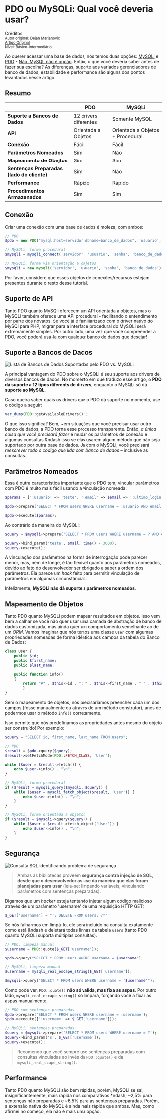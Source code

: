 PDO ou  MySQLi: Qual você deveria usar?
==============================================
Créditos<br/>
<small>Autor original: [Dejan Marjanovic](https://tutsplus.com/authors/dejan-marjanovic)<br/>[Artigo Original](https://code.tutsplus.com/tutorials/pdo-vs-mysqli-which-should-you-use--net-24059)<br/>Nível: Básico-Intermediário</small>

Ao querer acessar uma base de dados, nós temos duas opções: [MySQLi](http://www.php.net/manual/en/book.mysqli.php) e [PDO](http://www.php.net/manual/en/book.mysqli.php) - [Não, MySQL não é opção](http://php.net/manual/en/migration55.deprecated.php). Então, o que você deveria saber antes de fazer sua escolha? As diferenças, suporte aos variados gerenciadores de banco de dados, estabilidade e performance são alguns dos pontos levantados nesse artigo.

## Resumo
| |PDO|MySQLi|
|------|------|------|
|**Suporte a Bancos de Dados**|12 drivers diferentes|Somente MySQL|
|**API**|Orientada a Objetos|Orientada a Objetos + Procedural|
|**Conexão**|Fácil|Fácil|
|**Parâmetros Nomeados**|Sim|Não|
|**Mapeamento de Obejtos**|Sim|Sim|
|**Sentenças Preparadas (lado do cliente)**|Sim|Não|
|**Performance**|Rápido|Rápido|
|**Procedimentos Armazenados**|Sim|Sim|

## Conexão
Criar uma conexão com uma base de dados é moleza, com ambos:

```php
// PDO
$pdo = new PDO("mysql:host=servidor;dbname=banco_de_dados", 'usuario', 'senha');

// MySQLi, forma procedural
$mysqli = mysqli_connect('servidor', 'usuario', 'senha', 'banco_de_dados');

// MySQLi, forma via orientação a objetos
$mysqli = new mysqli('servidor', 'usuario', 'senha', 'banco_de_dados');
```

Por favor, considere que esses objetos de conexões/recursos estejam presentes durante o resto desse tutorial.

## Suporte de API
Tanto PDO quanto MySQli oferecem um API orientada a objetos, mas o MySQLi também oferece uma API procedural - facilitando o entendimento por parte dos novatos. Se você já é familiarizado com o driver nativo do MySQl para PHP, migrar para a interface procedural do MySQLi será extremamente simples. Por outro lado, uma vez que você compreender a PDO, você poderá usá-la com qualquer banco de dados que desejar!

## Suporte a Bancos de Dados
![Lista de Bancos de Dados Suportados pelo PDO vs. MySQLi](https://cdn.tutsplus.com/net/uploads/legacy/2013_phpvsmysqli/tutorial_3.png "Lista de Bancos de Dados Suportados pelo PDO vs. MySQLi")

A principal vantagem do PDO sobre o MySQLi é seu suporte aos drivers de diversos bancos de dados. No momento em que traduzo esse artigo, o **PDO dá suporte a 12 tipos diferents de dirvers**, enquanto o MySQLi só dá **suporte ao MySQL**.

Caso queira saber quais os drivers que o PDO dá suporte no momento, use o código a seguir:

```php
var_dump(PDO::getAvailableDrivers());
```
O que isso significa? Bem, ~em situações que você precisar usar outro banco de dados, a PDO torna esse processo transparente. Então, *a única coisa que você precisará fazer* é mudar os parâmetros de conexão e algumas consultas &ndash isso se elas usarem algum método que não seja suportado por outra base de dados. Já com o MySQLi, você precisará *reescrever todo o código que lida com banco de dados* &ndash; inclusive as consultas.

## Parâmetros Nomeados
Essa é outra característica importante que o PDO tem; vincular parâmetros com PDO é muito mais fácil usando a vinculação nomeada:

```php
$params = [':usuario' => 'teste', ':email' => $email => ':ultimo_login' => time() - 3600];

$pdo->prepare('SELECT * FROM users WHERE username = :usuario AND email = :email AND las_login = :ultimo_login');

$pdo->execute($params);
```

Ao contrário da maneira do MySQLi:

```php
$query = $mysqli->prepare('SELECT * FROM users WHERE username = ? AND email = ? AND lasT_login = ?');

$query->bind_param('teste', $mail, time() - 3600);
$query->execute();
```

A vinculação dos parâmetros na forma de interrogação pode parecer menor, mas, nem de longe, é tão flexível quanto aos parâmetros nomeados, devido ao fato do desenvolvedor ser obrigado a saber a ordem dos parâmetros. Ela parece um *hack* feito para permitir vinculação de parâmetros em algumas circunstâncias.

Infelizmente, **MySQLi não dá suporte a parâmetros nomeados**.

## Mapeamento de Objetos
Tanto PDO quanto MySQLi podem mapear resultados em objetos. Isso vem bem a calhar se você não quer usar uma camada de abstração de banco de dados customizada, mas ainda quer um comportamento semelhante ao de um *ORM*. Vamos imaginar que nós temos uma classe `User` com algumas propriedades nomeadas de forma idêntica aos campos da tabela do Banco de Dados:

```php
class User {
	public $id;
	public $first_name;
	public $last_name;

	public function info()
	{
		return "#" . $this->id . ": " . $this->first_name . " " . $this->last_name;
		}
}
```

Sem o mapeamento de objetos, nós precisaríamos preencher cada um dos campos (fosse manualmente ou através de um método construtor), anes de podermos usar o método `info()` corretamente.

Isso permite que nós predefinamos as propriedades antes mesmo do objeto ser construído! Por exemplo:

```php
$query = "SELECT id, first_name, last_name FROM users";

// PDO
$result = $pdo->query($query);
$result->setFetchMode(PDO::FETCH_CLASS, 'User');

while ($user = $result->fetch()) {
	echo $user->info() . "\n";
}

// MySQLi, forma procedural
if ($result = mysqli_query($mysqli, $query)) {
	while ($user = mysqli_fetch_object($result, 'User')) {
		echo $user->info() . "\n";
	}
}

// MySQLi, forma orientada a objetos
if ($result = $mysqli->query($query)) {
	while ($user = $result->fetch_object('User')) {
		echo $user->info() . "\n";
	}
}
```

## Segurança
![Consulta SQL identificando problema de segurança](https://cdn.tutsplus.com/net/uploads/legacy/2013_phpvsmysqli/tutorial_3.png "Consulta SQL identificando problema de segurança")

> Ambas as bibliotecas proveem **segurança contra injeção de SQL, desde que o desenvolvedor as use da maneira que elas foram planejadas para usar** (leia-se: limpando variáveis, vinculando parâmetros com sentenças preparadas).

Digamos que um *hacker* esteja tentando injetar algum código malicioso através de um parâmetro 'username' de uma requisição HTTP GET:

```php
$_GET['username'] = "'; DELETE FROM users; /*"
```

Se nós falharmos em limpá-lo, ele será incluído na consulta exatamente como está &ndash e deletará todas linhas da tabela `users` (tanto PDO quanto MySQLi suporta múltiplas consultas).

```php
// PDO, limpeza manual
$username = PDO::quote($_GET['username']);

$pdo->query("SELECT * FROM users WHERE username = $username");

// MySQLi, limpeza manual
$username = mysqli_real_escape_string($_GET['username']);

$mysqli->query("SELECT * FROM users WHERE username = '$username'");
```

Como pode ver, `PDO::quote()` **não só valida, mas fixa as aspas**. Por outro lado, `mysqli_real_escape_string()` só limpará, forçando você a fixar as aspas manualmente.

```php
// PDO com sentenças preparadas
$pdo->prepare('SELECT * FROM users WHERE username = :username');
$pdo->execute([':username' => $_GET['username']]);

// MySQLi, sentenças preparadas
$query = $mysqli->prepare('SELECT * FROM users WHERE username = ?');
$query->bind_param('s', $_GET['username']);
$query->execute();
```

> Recomendo que você sempre use sentenças preparadas com consultas vinculadas ao invés da `PDO::quote()` e da `mysqli_real_scape_string()`.

## Performance
Tanto PDO quanto MySQLi são bem rápidas, porém, MySQLi se sai, insignificantemente, mais rápida nos comparativos *ndash; ~2,5% para sentenças não preparadas e ~6,5% para as sentenças preparadas. Porém, a extensão nativa do MySQL é ainda mais rápida que ambas. Mas, como afirmei no começo, ela não é mais uma opção.

